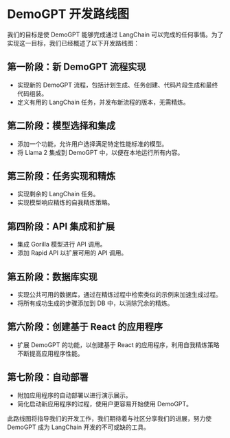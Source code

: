 # DemoGPT 开发路线图

我们的目标是使 DemoGPT 能够完成通过 LangChain 可以完成的任何事情。为了实现这一目标，我们已经概述了以下开发路线图：

## 第一阶段：新 DemoGPT 流程实现

- 实现新的 DemoGPT 流程，包括计划生成、任务创建、代码片段生成和最终代码组装。
- 定义有用的 LangChain 任务，并发布新流程的版本，无需精炼。

## 第二阶段：模型选择和集成

- 添加一个功能，允许用户选择满足特定性能标准的模型。
- 将 Llama 2 集成到 DemoGPT 中，以便在本地运行所有内容。

## 第三阶段：任务实现和精炼

- 实现剩余的 LangChain 任务。
- 实现模型响应精炼的自我精炼策略。

## 第四阶段：API 集成和扩展

- 集成 Gorilla 模型进行 API 调用。
- 添加 Rapid API 以扩展可用的 API 调用。

## 第五阶段：数据库实现

- 实现公共可用的数据库，通过在精炼过程中检索类似的示例来加速生成过程。
- 将所有成功生成的步骤添加到 DB 中，以消除冗余的精炼。

## 第六阶段：创建基于 React 的应用程序

- 扩展 DemoGPT 的功能，以创建基于 React 的应用程序，利用自我精炼策略不断提高应用程序性能。

## 第七阶段：自动部署

- 附加应用程序的自动部署以进行演示展示。
- 简化启动新应用程序的过程，使用户更容易开始使用 DemoGPT。

此路线图将指导我们的开发工作，我们期待着与社区分享我们的进展，努力使 DemoGPT 成为 LangChain 开发的不可或缺的工具。
